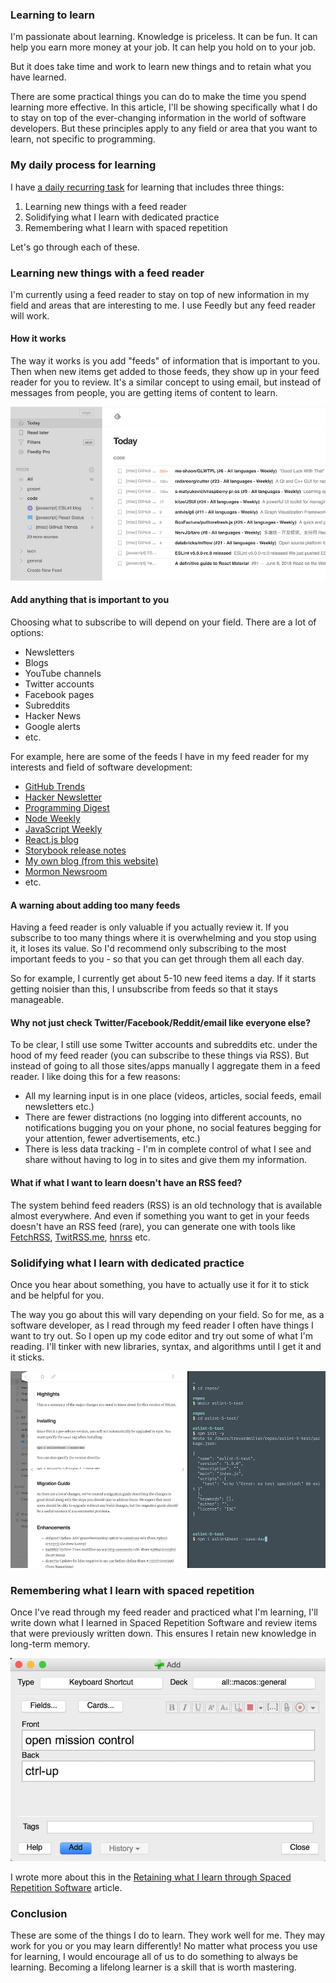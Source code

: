 ### Learning to learn

I'm passionate about learning. Knowledge is priceless. It can be fun. It can help you earn more money at your job. It can help you hold on to your job.

But it does take time and work to learn new things and to retain what you have learned.

There are some practical things you can do to make the time you spend learning more effective. In this article, I'll be showing specifically what I do to stay on top of the ever-changing information in the world of software developers. But these principles apply to any field or area that you want to learn, not specific to programming.

### My daily process for learning

I have [a daily recurring task](/blog/task-list) for learning that includes three things:

1.  Learning new things with a feed reader
2.  Solidifying what I learn with dedicated practice
3.  Remembering what I learn with spaced repetition

Let's go through each of these.

### Learning new things with a feed reader

I'm currently using a feed reader to stay on top of new information in my field and areas that are interesting to me. I use Feedly but any feed reader will work.

#### How it works

The way it works is you add "feeds" of information that is important to you. Then when new items get added to those feeds, they show up in your feed reader for you to review. It's a similar concept to using email, but instead of messages from people, you are getting items of content to learn.

![A screenshot of my feed reader (Feedly)](/static/feed-reader.png)

#### Add anything that is important to you

Choosing what to subscribe to will depend on your field. There are a lot of options:

- Newsletters
- Blogs
- YouTube channels
- Twitter accounts
- Facebook pages
- Subreddits
- Hacker News
- Google alerts
- etc.

For example, here are some of the feeds I have in my feed reader for my interests and field of software development:

- [GitHub Trends](http://github-trends.ryotarai.info/rss/github_trends_all_weekly.rss)
- [Hacker Newsletter](https://us1.campaign-archive.com/feed?u=faa8eb4ef3a111cef92c4f3d4&id=e505c88a2e)
- [Programming Digest](https://programmingdigest.net)
- [Node Weekly](https://nodeweekly.com)
- [JavaScript Weekly](https://javascriptweekly.com)
- [React.js blog](https://reactjs.org)
- [Storybook release notes](https://github.com/storybooks/storybook/releases)
- [My own blog (from this website)](https://trevordmiller.com/blog/feed)
- [Mormon Newsroom](https://www.mormonnewsroom.org)
- etc.

#### A warning about adding too many feeds

Having a feed reader is only valuable if you actually review it. If you subscribe to too many things where it is overwhelming and you stop using it, it loses its value. So I'd recommend only subscribing to the most important feeds to you - so that you can get through them all each day.

So for example, I currently get about 5-10 new feed items a day. If it starts getting noisier than this, I unsubscribe from feeds so that it stays manageable.

#### Why not just check Twitter/Facebook/Reddit/email like everyone else?

To be clear, I still use some Twitter accounts and subreddits etc. under the hood of my feed reader (you can subscribe to these things via RSS). But instead of going to all those sites/apps manually I aggregate them in a feed reader. I like doing this for a few reasons:

- All my learning input is in one place (videos, articles, social feeds, email newsletters etc.)
- There are fewer distractions (no logging into different accounts, no notifications bugging you on your phone, no social features begging for your attention, fewer advertisements, etc.)
- There is less data tracking - I'm in complete control of what I see and share without having to log in to sites and give them my information.

#### What if what I want to learn doesn't have an RSS feed?

The system behind feed readers (RSS) is an old technology that is available almost everywhere. And even if something you want to get in your feeds doesn't have an RSS feed (rare), you can generate one with tools like [FetchRSS](https://fetchrss.com/), [TwitRSS.me](https://twitrss.me/), [hnrss](http://edavis.github.io/hnrss/) etc.

### Solidifying what I learn with dedicated practice

Once you hear about something, you have to actually use it for it to stick and be helpful for you.

The way you go about this will vary depending on your field. So for me, as a software developer, as I read through my feed reader I often have things I want to try out. So I open up my code editor and try out some of what I'm reading. I'll tinker with new libraries, syntax, and algorithms until I get it and it sticks.

![Practicing some code from Feedly](/static/feed-reader-practice.png)

### Remembering what I learn with spaced repetition

Once I've read through my feed reader and practiced what I'm learning, I'll write down what I learned in Spaced Repetition Software and review items that were previously written down. This ensures I retain new knowledge in long-term memory.

![Writing down what I learn in Anki](/static/anki-card-creation.jpg)

I wrote more about this in the [Retaining what I learn through Spaced Repetition Software](/blog/spaced-repetition-software) article.

### Conclusion

These are some of the things I do to learn. They work well for me. They may work for you or you may learn differently! No matter what process you use for learning, I would encourage all of us to do something to always be learning. Becoming a lifelong learner is a skill that is worth mastering.
